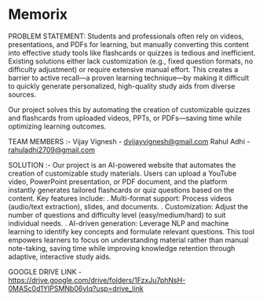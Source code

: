 # Memorix

PROBLEM STATEMENT:
Students and professionals often rely on videos, presentations, and PDFs for learning, but manually converting this content into effective study tools like flashcards or quizzes is tedious and inefficient. Existing solutions either lack customization (e.g., fixed question formats, no difficulty adjustment) or require extensive manual effort. This creates a barrier to active recall—a proven learning technique—by making it difficult to quickly generate personalized, high-quality study aids from diverse sources.

Our project solves this by automating the creation of customizable quizzes and flashcards from uploaded videos, PPTs, or PDFs—saving time while optimizing learning outcomes.


TEAM MEMBERS :-
Vijay Vignesh - dvijayvignesh@gmail.com 
Rahul Adhi - rahuladhi2709@gmail.com



SOLUTION :-
Our project is an AI-powered website that automates the creation of customizable study materials. Users can upload a YouTube video, PowerPoint presentation, or PDF document, and the platform instantly generates tailored flashcards or quiz questions based on the content. Key features include:
. Multi-format support: Process videos (audio/text extraction), slides, and documents.
. Customization: Adjust the number of questions and difficulty level (easy/medium/hard) to suit individual needs.
. AI-driven generation: Leverage NLP and machine learning to identify key concepts and formulate relevant questions.
This tool empowers learners to focus on understanding material rather than manual note-taking, saving time while improving knowledge retention through adaptive, interactive study aids.


GOOGLE DRIVE LINK - https://drive.google.com/drive/folders/1FzxJu7phNsH-0MASc0d1YIPSMNb06yIq?usp=drive_link
